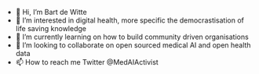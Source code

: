- 👋 Hi, I’m Bart de Witte
- 👀 I’m interested in digital health, more specific the democrastisation of life saving knowledge
- 🌱 I’m currently learning on how to build community driven organisations
- 💞️ I’m looking to collaborate on open sourced medical AI and open health data
- 📫 How to reach me Twitter @MedAIActivist

<!---
swisshealth20/swisshealth20 is a ✨ special ✨ repository because its `README.md` (this file) appears on your GitHub profile.
You can click the Preview link to take a look at your changes.
--->
